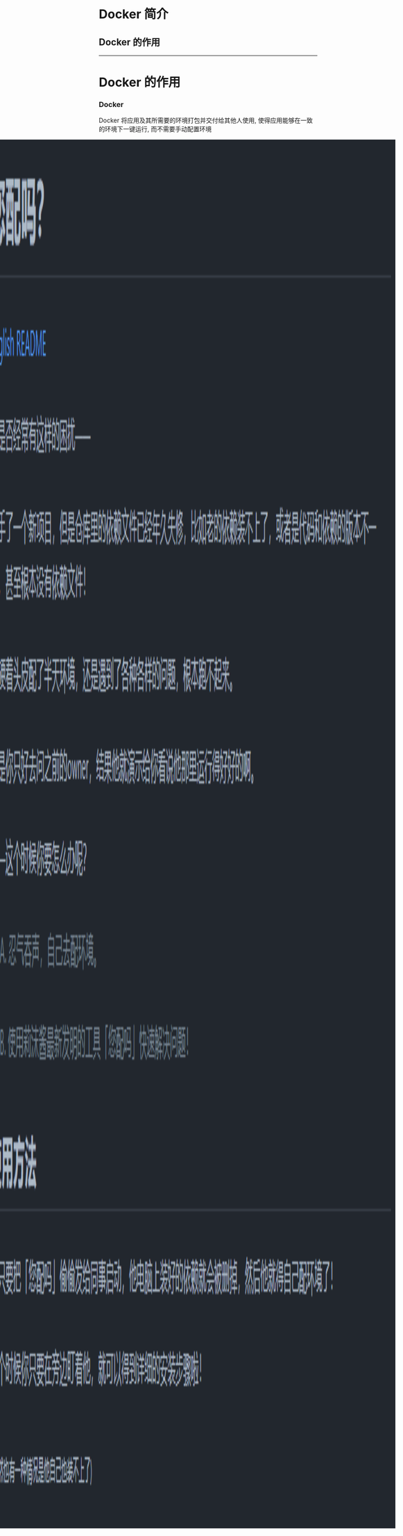 # Docker 简介

## Docker 的作用

<img src="/assets/you-match.png" style="position: absolute; top: 10%; right: 5%; height: 80%; width: auto;">

---

# Docker 的作用

### Docker

Docker 将应用及其所需要的环境打包并交付给其他人使用, 使得应用能够在一致的环境下一键运行, 而不需要手动配置环境

### 特点

- 更高效的利用系统资源
- 更快速的启动时间
- 更方便持续交付和部署

---

# Docker 中的重要概念：镜像、容器与 Registry

### 镜像（Image）

Docker 镜像是一个特殊的文件系统

- 提供容器运行时所需的程序、库、资源、配置等文件
- 包含一些为运行时准备的一些配置参数
- 不包含任何动态数据, 其内容在构建之后也不会被改变

---

# Docker 中的重要概念：镜像、容器与 Registry

### 镜像（Image）

Docker 镜像的构建：Dockerfile

<div style="width: 60%; margin: auto;">

![dockerfile-example](/assets/dockerfile-example.png)

</div>

- 语法规范详见：[https://yeasy.gitbook.io/docker_practice/image/dockerfile](https://yeasy.gitbook.io/docker_practice/image/dockerfile)
- 之后使用 docker build 命令构建镜像

---

# Docker 中的重要概念：镜像、容器与 Registry

### 容器（Container）

- 镜像的**实例**：镜像是静态的定义, 容器是镜像运行时的实体
- 具有**易失性**：任何保存于容器存储层的信息都会随容器删除而丢失（大作业需要将用户数据保存在持久化存储中）

容器的启动：

- （本地）docker run -d -p 10001:8000 --name &lt;Container Name&gt; &lt;Image&gt;
- （其他部署工具）查阅对应文档...

---

# Docker 中的重要概念：镜像、容器与 Registry

### Registry

概念辨析：仓库（Repository）、注册服务器（Registry）
- 镜像构建完成后, 可以很容易的在当前宿主机上运行, 但是, 如果需要在其它服务器上使用这个镜像, 我们就需要一个集中的存储、分发镜像的服务, Docker Registry 就是这样的服务. 
- 一个 Docker Registry 中可以包含多个仓库（Repository）；每个仓库可以包含多个标签（Tag）；每个标签对应一个镜像. 

---

# Docker 中的重要概念：镜像、容器与 Registry

### Registry

<div style="width: 70%; margin: auto;">

![dockerhub](/assets/dockerhub.png)

</div>

概念辨析：Docker Hub; 图中的 python;  python:3.9.16

---

# Dockerfile 编写入门

###

参考 [课程文档 Docker 部分](https://thuse-course.github.io/course-index/deploy/docker/), [2023 酒井科协暑培 Docker 课程](https://summer23.net9.org/sast2023-docker/), [2024 科协算协联合暑培 Docker 课程](https://summer24.net9.org/backend/docker/prerequisites/)

---
